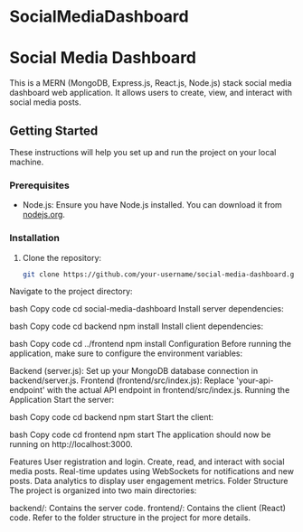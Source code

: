 # SocialMediaDashboard

# Social Media Dashboard

This is a MERN (MongoDB, Express.js, React.js, Node.js) stack social media dashboard web application. It allows users to create, view, and interact with social media posts.

## Getting Started

These instructions will help you set up and run the project on your local machine.

### Prerequisites

- Node.js: Ensure you have Node.js installed. You can download it from [nodejs.org](https://nodejs.org/).

### Installation

1. Clone the repository:

   ```bash
   git clone https://github.com/your-username/social-media-dashboard.git
Navigate to the project directory:

bash
Copy code
cd social-media-dashboard
Install server dependencies:

bash
Copy code
cd backend
npm install
Install client dependencies:

bash
Copy code
cd ../frontend
npm install
Configuration
Before running the application, make sure to configure the environment variables:

Backend (server.js):
Set up your MongoDB database connection in backend/server.js.
Frontend (frontend/src/index.js):
Replace 'your-api-endpoint' with the actual API endpoint in frontend/src/index.js.
Running the Application
Start the server:

bash
Copy code
cd backend
npm start
Start the client:

bash
Copy code
cd frontend
npm start
The application should now be running on http://localhost:3000.

Features
User registration and login.
Create, read, and interact with social media posts.
Real-time updates using WebSockets for notifications and new posts.
Data analytics to display user engagement metrics.
Folder Structure
The project is organized into two main directories:

backend/: Contains the server code.
frontend/: Contains the client (React) code.
Refer to the folder structure in the project for more details.
